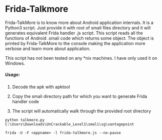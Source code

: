# Frida-Talkmore

Frida-TalkMore is to know more about Android application internals. It is a Python3 script. Just provide it with root of smali files directory and it will generates equivalent Frida handler .js script. This script reads all the functions of Android .smali code which returns some object. The object is printed by Frida-TalkMore to the console making the application more verbose and learn more about application.

This script has not been tested on any *nix machines. I have only used it on Windows.
<h5>Usage:</h5>

1. Decode the apk with apktool

2. Copy the smali directory path for which you want to generate Frida handler code

3. The script will automatically walk through the provided root directory

```python talkmore.py C:\Users\Downloads\UnCrackable_Level1\smali\sg\vantagepoint```

```frida -U -F <appname> -l frida-talkmore.js --no-pause```
